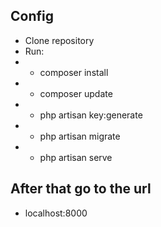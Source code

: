 ## Config
- Clone repository
- Run:
- - composer install
- - composer update
- - php artisan key:generate
- - php artisan migrate
- - php artisan serve

## After that go to the url
- localhost:8000